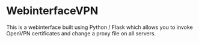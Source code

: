 # WebinterfaceVPN
This is a webinterface built using Python / Flask which allows you to invoke OpenVPN certificates and change a proxy file on all servers.
